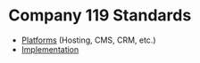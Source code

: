 # Company 119 Standards

- [Platforms](platforms) (Hosting, CMS, CRM, etc.)
- [Implementation](implementation)

